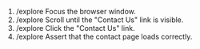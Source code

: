 1. /explore Focus the browser window.
2. /explore Scroll until the "Contact Us" link is visible.
3. /explore Click the "Contact Us" link.
4. /explore Assert that the contact page loads correctly.